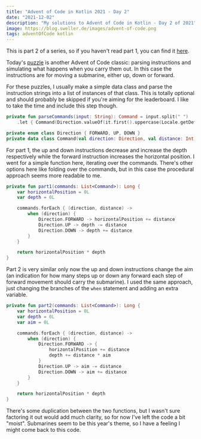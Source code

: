 ```yaml
---
title: "Advent of Code in Kotlin 2021 - Day 2"
date: "2021-12-02"
description: "My solutions to Advent of Code in Kotlin - Day 2 of 2021"
image: https://blog.sweller.de/images/advent-of-code.png
tags: adventOfCode kotlin
---
```


This is part 2 of a series, so if you haven't read part 1, you can find it [here](https://blog.sweller.de/posts/advent-of-code-2021-1).

Today's [puzzle](https://adventofcode.com/2021/day/2) is another Advent of Code classic: parsing instructions and simulating what happens when you carry them out. In this case the instructions are for moving a submarine, either up, down or forward.

For these puzzles, I usually make a simple data class and parse the instruction strings into a list of instances of that class. This is totally optional and should probably be skipped if you're aiming for the leaderboard. I like to take the time and include this step though.

```kotlin
private fun parseCommands(input: String): Command = input.split(" ")
    .let { Command(Direction.valueOf(it.first().uppercase(Locale.getDefault())), it.last().toInt()) }

private enum class Direction { FORWARD, UP, DOWN }
private data class Command(val direction: Direction, val distance: Int)
```

For part 1, the up and down instructions decrease and increase the depth respectively while the forward instruction increases the horizontal position. I went for a simple function here, iterating over the commands. There's other options here like folding over the commands, but in this case the procedural approach seems more readable to me.

```kotlin
private fun part1(commands: List<Command>): Long {
    var horizontalPosition = 0L
    var depth = 0L

    commands.forEach { (direction, distance) ->
        when (direction) {
            Direction.FORWARD -> horizontalPosition += distance
            Direction.UP -> depth -= distance
            Direction.DOWN -> depth += distance
        }
    }

    return horizontalPosition * depth
}
```

Part 2 is very similar only now the up and down instructions change the aim (an indication for how many steps up or down any forward each step of forward movement should carry the submarine). I used the same approach, just changing the branches of the `when` statement and adding an extra variable.

```kotlin
private fun part2(commands: List<Command>): Long {
    var horizontalPosition = 0L
    var depth = 0L
    var aim = 0L

    commands.forEach { (direction, distance) ->
        when (direction) {
            Direction.FORWARD -> {
                horizontalPosition += distance
                depth += distance * aim
            }
            Direction.UP -> aim -= distance
            Direction.DOWN -> aim += distance
        }
    }

    return horizontalPosition * depth
}
```

There's some duplication between the two functions, but I wasn't sure factoring it out would add much clarity, so for now I've left the code a bit "moist". Submarines seem to be this year's theme, so I have a feeling I might come back to this code.
